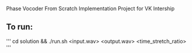 Phase Vocoder From Scratch Implementation
Project for VK Intership
## To run:
'''
cd solution && ./run.sh <input.wav> <output.wav> <time_stretch_ratio>
'''
